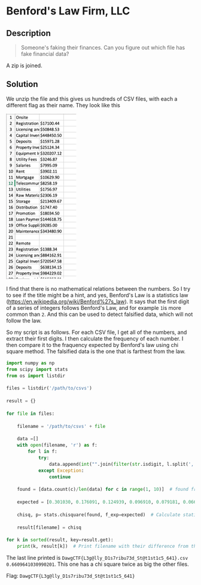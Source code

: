 # Benford's Law Firm, LLC

## Description

> Someone's faking their finances. Can you figure out which file has fake financial data?

A zip is joined.

## Solution

We unzip the file and this gives us hundreds of CSV files, with each a different flag as their name. They look like this

![benford](../images/benford.png)

I find that there is no mathematical relations between the numbers. So I try to see if the title might be a hint, and yes, Benford's Law is a statistics law (https://en.wikipedia.org/wiki/Benford%27s_law). It says that the first digit of a series of integers follows Benford's Law, and for example `1`is more common than `2`. And this can be used to detect falsified data, which will not follow the law.

So my script is as follows. For each CSV file, I get all of the numbers, and extract their first digits. I then calculate the frequency of each number. I then compare it to the fraquency expected by Benford's law using chi square method. The falsified data is the one that is farthest from the law.

```python
import numpy as np
from scipy import stats
from os import listdir

files = listdir('/path/to/csvs')

result = {}

for file in files:

    filename = '/path/to/csvs' + file

    data =[]
    with open(filename, 'r') as f:
        for l in f:
            try:
                data.append(int("".join(filter(str.isdigit, l.split(',')[1]))[0]))  # get the first digit of each line
            except Exception:
                continue

    found = [data.count(c)/len(data) for c in range(1, 10)]  # found frequency in the file

    expected = [0.301030, 0.176091, 0.124939, 0.096910, 0.079181, 0.066947, 0.057992, 0.051153, 0.045757]  # Expected frequency by Benford's law

    chisq, p= stats.chisquare(found, f_exp=expected)  # Calculate statistical difference

    result[filename] = chisq

for k in sorted(result, key=result.get):
    print(k, result[k])  # Print filename with their difference from the law, sorted so the one in bottom is the falsified
```

The last line printed is `DawgCTF{L3g@lly_D1s7ribu73d_St@t1st1c5_641}.csv 0.6609641030990201`. This one has a chi square twice as big the other files.

Flag: `DawgCTF{L3g@lly_D1s7ribu73d_St@t1st1c5_641}`